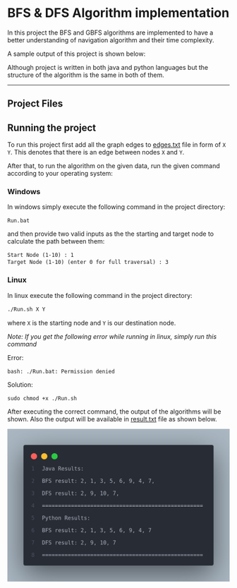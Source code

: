# BFS & DFS Algorithm implementation

In this project the BFS and GBFS algorithms are implemented to have a better understanding of navigation algorithm and their time complexity.

A sample output of this project is shown below:

Although project is written in both java and python languages but the structure of the algorithm is the same in both of them.

<hr>

## Project Files

## Running the project

To run this project first add all the graph edges to [edges.txt](./edges.txt) file in form of `X Y`. This denotes that there is an edge between nodes `X` and `Y`.

After that, to run the algorithm on the given data, run the given command according to your operating system:

### Windows

In windows simply execute the following command in the project directory:

```
Run.bat
```

and then provide two valid inputs as the the starting and target node to calculate the path between them:

```
Start Node (1-10) : 1
Target Node (1-10) (enter 0 for full traversal) : 3
```

### Linux

In linux execute the following command in the project directory:

```bash
./Run.sh X Y
```

where `X` is the starting node and `Y` is our destination node.

_Note: If you get the following error while running in linux, simply run this command_

Error:

```
bash: ./Run.bat: Permission denied
```

Solution:

```
sudo chmod +x ./Run.sh
```

After executing the correct command, the output of the algorithms will be shown. Also the output will be available in [result.txt](./result.txt) file as shown below.

![sample output](./result.png)
